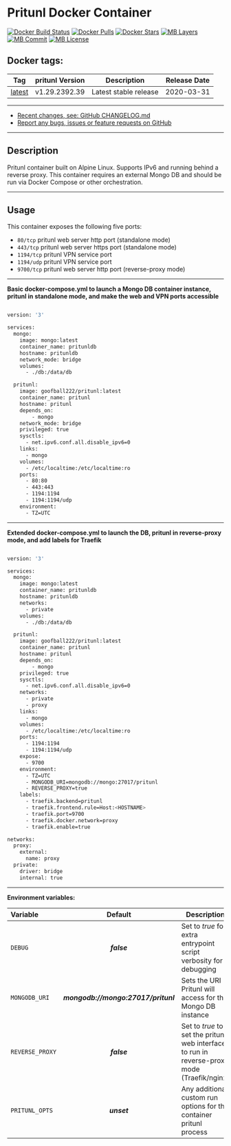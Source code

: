 # Pritunl Docker Container

[![Docker Build Status](https://img.shields.io/docker/cloud/build/goofball222/pritunl.svg)](https://hub.docker.com/r/goofball222/pritunl/) [![Docker Pulls](https://img.shields.io/docker/pulls/goofball222/pritunl.svg)](https://hub.docker.com/r/goofball222/pritunl/) [![Docker Stars](https://img.shields.io/docker/stars/goofball222/pritunl.svg)](https://hub.docker.com/r/goofball222/pritunl/) [![MB Layers](https://images.microbadger.com/badges/image/goofball222/pritunl.svg)](https://microbadger.com/images/goofball222/pritunl) [![MB Commit](https://images.microbadger.com/badges/commit/goofball222/pritunl.svg)](https://microbadger.com/images/goofball222/pritunl) [![MB License](https://images.microbadger.com/badges/license/goofball222/pritunl.svg)](https://microbadger.com/images/goofball222/pritunl)

## Docker tags:
| Tag | pritunl Version | Description | Release Date |
| --- | :---: | --- | :---: |
| [latest](https://github.com/goofball222/pritunl/blob/master/stable/Dockerfile) | v1.29.2392.39 | Latest stable release | 2020-03-31 |

---

* [Recent changes, see: GitHub CHANGELOG.md](https://github.com/goofball222/pritunl/blob/master/CHANGELOG.md)
* [Report any bugs, issues or feature requests on GitHub](https://github.com/goofball222/pritunl/issues)

---

## Description

Pritunl container built on Alpine Linux. Supports IPv6 and running behind a reverse proxy. This container requires an external Mongo DB and should be run via Docker Compose or other orchestration.

---

## Usage

This container exposes the following five ports:
* `80/tcp` pritunl web server http port (standalone mode)
* `443/tcp` pritunl web server https port (standalone mode)
* `1194/tcp` pritunl VPN service port
* `1194/udp` pritunl VPN service port
* `9700/tcp` pritunl web server http port (reverse-proxy mode)

---

**Basic docker-compose.yml to launch a Mongo DB container instance, pritunl in standalone mode, and make the web and VPN ports accessible**

```bash

version: '3'

services:
  mongo:
    image: mongo:latest
    container_name: pritunldb
    hostname: pritunldb
    network_mode: bridge
    volumes:
      - ./db:/data/db

  pritunl:
    image: goofball222/pritunl:latest
    container_name: pritunl
    hostname: pritunl
    depends_on:
        - mongo
    network_mode: bridge
    privileged: true
    sysctls:
      - net.ipv6.conf.all.disable_ipv6=0
    links:
      - mongo
    volumes:
      - /etc/localtime:/etc/localtime:ro
    ports:
      - 80:80
      - 443:443
      - 1194:1194
      - 1194:1194/udp
    environment:
      - TZ=UTC

```

---

**Extended docker-compose.yml to launch the DB, pritunl in reverse-proxy mode, and add labels for Traefik**

```bash

version: '3'

services:
  mongo:
    image: mongo:latest
    container_name: pritunldb
    hostname: pritunldb
    networks:
      - private
    volumes:
      - ./db:/data/db

  pritunl:
    image: goofball222/pritunl:latest
    container_name: pritunl
    hostname: pritunl
    depends_on:
        - mongo
    privileged: true
    sysctls:
      - net.ipv6.conf.all.disable_ipv6=0
    networks:
      - private
      - proxy
    links:
      - mongo
    volumes:
      - /etc/localtime:/etc/localtime:ro
    ports:
      - 1194:1194
      - 1194:1194/udp
    expose:
      - 9700
    environment:
      - TZ=UTC
      - MONGODB_URI=mongodb://mongo:27017/pritunl
      - REVERSE_PROXY=true
    labels:
      - traefik.backend=pritunl
      - traefik.frontend.rule=Host:<HOSTNAME>
      - traefik.port=9700
      - traefik.docker.network=proxy
      - traefik.enable=true

networks:
  proxy:
    external:
      name: proxy
  private:
    driver: bridge
    internal: true

```

---

**Environment variables:**

| Variable | Default | Description |
| :--- | :---: | --- |
| `DEBUG` | ***false*** | Set to *true* for extra entrypoint script verbosity for debugging |
| `MONGODB_URI` | ***mongodb://mongo:27017/pritunl*** | Sets the URI Pritunl will access for the Mongo DB instance |
| `REVERSE_PROXY` | ***false*** | Set to *true* to set the pritunl web interface to run in reverse-proxy mode (Traefik/nginx) |
| `PRITUNL_OPTS` | ***unset*** | Any additional custom run options for the container pritunl process

[//]: # (Licensed under the Apache 2.0 license)
[//]: # (Copyright 2018 The Goofball - goofball222@gmail.com)
